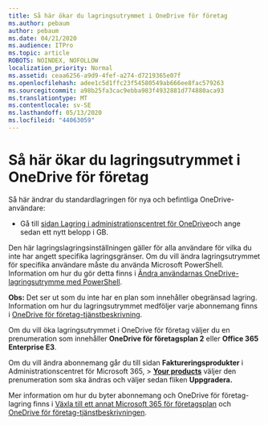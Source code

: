 ```yaml
---
title: Så här ökar du lagringsutrymmet i OneDrive för företag
ms.author: pebaum
author: pebaum
ms.date: 04/21/2020
ms.audience: ITPro
ms.topic: article
ROBOTS: NOINDEX, NOFOLLOW
localization_priority: Normal
ms.assetid: ceaa6256-a9d9-4fef-a274-d7219365e07f
ms.openlocfilehash: adee1c5d1ffc23f54580549ab666ee8fac579263
ms.sourcegitcommit: a98b25fa3cac9ebba983f4932881d774880aca93
ms.translationtype: MT
ms.contentlocale: sv-SE
ms.lasthandoff: 05/13/2020
ms.locfileid: "44063059"
---
```

# <a name="how-to-increase-storage-in-onedrive-for-business"></a>Så här ökar du lagringsutrymmet i OneDrive för företag

Så här ändrar du standardlagringen för nya och befintliga OneDrive-användare:
  
- Gå till [sidan Lagring i administrationscentret för OneDrive](https://admin.onedrive.com/?v=StorageSettings)och ange sedan ett nytt belopp i GB.

Den här lagringslagringsinställningen gäller för alla användare för vilka du inte har angett specifika lagringsgränser. Om du vill ändra lagringsutrymmet för specifika användare måste du använda Microsoft PowerShell. Information om hur du gör detta finns i [Ändra användarnas OneDrive-lagringsutrymme med PowerShell](https://go.microsoft.com/fwlink/?linkid=866402).

**Obs:** Det ser ut som du inte har en plan som innehåller obegränsad lagring. Information om hur du lagringsutrymmet medföljer varje abonnemang finns i [OneDrive för företag-tjänstbeskrivning](https://go.microsoft.com/fwlink/p/?LinkID=826071).
  
Om du vill öka lagringsutrymmet i OneDrive för företag väljer du en prenumeration som innehåller **OneDrive för företagsplan 2** eller **Office 365 Enterprise E3**. 
  
Om du vill ändra abonnemang går du till sidan **Faktureringsprodukter** i Administrationscentret för Microsoft 365, \> **[Your products](https://go.microsoft.com/fwlink/p/?linkid=842054)** väljer den prenumeration som ska ändras och väljer sedan fliken **Uppgradera.**
  
Mer information om hur du byter abonnemang och OneDrive för företag-lagring finns i [Växla till ett annat Microsoft 365 för företagsplan](https://go.microsoft.com/fwlink/?LinkId=2031117) och [OneDrive för företag-tjänstbeskrivningen](https://go.microsoft.com/fwlink/p/?LinkId-2031122).